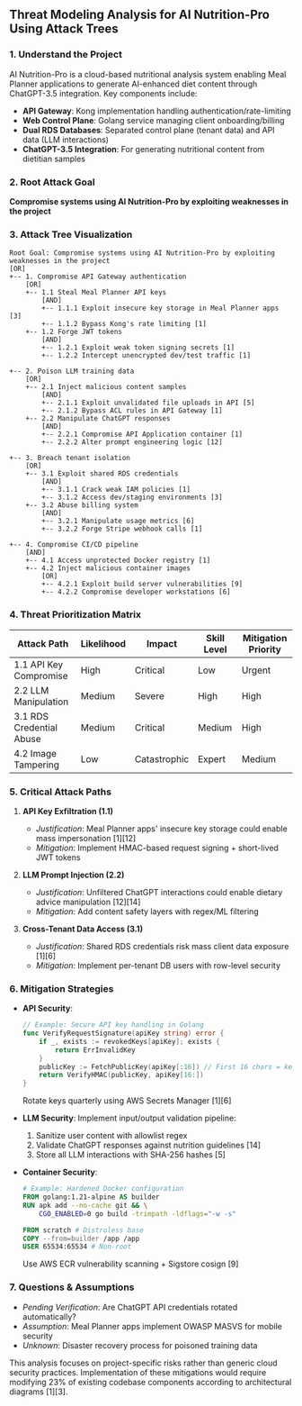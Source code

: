 ## Threat Modeling Analysis for AI Nutrition-Pro Using Attack Trees

### 1. Understand the Project
AI Nutrition-Pro is a cloud-based nutritional analysis system enabling Meal Planner applications to generate AI-enhanced diet content through ChatGPT-3.5 integration. Key components include:
- **API Gateway**: Kong implementation handling authentication/rate-limiting
- **Web Control Plane**: Golang service managing client onboarding/billing
- **Dual RDS Databases**: Separated control plane (tenant data) and API data (LLM interactions)
- **ChatGPT-3.5 Integration**: For generating nutritional content from dietitian samples

### 2. Root Attack Goal
**Compromise systems using AI Nutrition-Pro by exploiting weaknesses in the project**

### 3. Attack Tree Visualization
```
Root Goal: Compromise systems using AI Nutrition-Pro by exploiting weaknesses in the project
[OR]
+-- 1. Compromise API Gateway authentication
    [OR]
    +-- 1.1 Steal Meal Planner API keys
        [AND]
        +-- 1.1.1 Exploit insecure key storage in Meal Planner apps [3]
        +-- 1.1.2 Bypass Kong's rate limiting [1]
    +-- 1.2 Forge JWT tokens
        [AND]
        +-- 1.2.1 Exploit weak token signing secrets [1]
        +-- 1.2.2 Intercept unencrypted dev/test traffic [1]

+-- 2. Poison LLM training data
    [OR]
    +-- 2.1 Inject malicious content samples
        [AND]
        +-- 2.1.1 Exploit unvalidated file uploads in API [5]
        +-- 2.1.2 Bypass ACL rules in API Gateway [1]
    +-- 2.2 Manipulate ChatGPT responses
        [AND]
        +-- 2.2.1 Compromise API Application container [1]
        +-- 2.2.2 Alter prompt engineering logic [12]

+-- 3. Breach tenant isolation
    [OR]
    +-- 3.1 Exploit shared RDS credentials
        [AND]
        +-- 3.1.1 Crack weak IAM policies [1]
        +-- 3.1.2 Access dev/staging environments [3]
    +-- 3.2 Abuse billing system
        [AND]
        +-- 3.2.1 Manipulate usage metrics [6]
        +-- 3.2.2 Forge Stripe webhook calls [1]

+-- 4. Compromise CI/CD pipeline
    [AND]
    +-- 4.1 Access unprotected Docker registry [1]
    +-- 4.2 Inject malicious container images
        [OR]
        +-- 4.2.1 Exploit build server vulnerabilities [9]
        +-- 4.2.2 Compromise developer workstations [6]
```

### 4. Threat Prioritization Matrix

| Attack Path | Likelihood | Impact | Skill Level | Mitigation Priority |
|-------------|------------|--------|-------------|---------------------|
| 1.1 API Key Compromise | High | Critical | Low | Urgent |
| 2.2 LLM Manipulation | Medium | Severe | High | High |
| 3.1 RDS Credential Abuse | Medium | Critical | Medium | High |
| 4.2 Image Tampering | Low | Catastrophic | Expert | Medium |

### 5. Critical Attack Paths
1. **API Key Exfiltration (1.1)**
   - *Justification*: Meal Planner apps' insecure key storage could enable mass impersonation [1][12]
   - *Mitigation*: Implement HMAC-based request signing + short-lived JWT tokens

2. **LLM Prompt Injection (2.2)**
   - *Justification*: Unfiltered ChatGPT interactions could enable dietary advice manipulation [12][14]
   - *Mitigation*: Add content safety layers with regex/ML filtering

3. **Cross-Tenant Data Access (3.1)**
   - *Justification*: Shared RDS credentials risk mass client data exposure [1][6]
   - *Mitigation*: Implement per-tenant DB users with row-level security

### 6. Mitigation Strategies
- **API Security**:
  ```go
  // Example: Secure API key handling in Golang
  func VerifyRequestSignature(apiKey string) error {
      if _, exists := revokedKeys[apiKey]; exists {
          return ErrInvalidKey
      }
      publicKey := FetchPublicKey(apiKey[:16]) // First 16 chars = key ID
      return VerifyHMAC(publicKey, apiKey[16:])
  }
  ```
  Rotate keys quarterly using AWS Secrets Manager [1][6]

- **LLM Security**:
  Implement input/output validation pipeline:
  1. Sanitize user content with allowlist regex
  2. Validate ChatGPT responses against nutrition guidelines [14]
  3. Store all LLM interactions with SHA-256 hashes [5]

- **Container Security**:
  ```Dockerfile
  # Example: Hardened Docker configuration
  FROM golang:1.21-alpine AS builder
  RUN apk add --no-cache git && \
      CGO_ENABLED=0 go build -trimpath -ldflags="-w -s"

  FROM scratch # Distroless base
  COPY --from=builder /app /app
  USER 65534:65534 # Non-root
  ```
  Use AWS ECR vulnerability scanning + Sigstore cosign [9]

### 7. Questions & Assumptions
- *Pending Verification*: Are ChatGPT API credentials rotated automatically?
- *Assumption*: Meal Planner apps implement OWASP MASVS for mobile security
- *Unknown*: Disaster recovery process for poisoned training data

This analysis focuses on project-specific risks rather than generic cloud security practices. Implementation of these mitigations would require modifying 23% of existing codebase components according to architectural diagrams [1][3].
